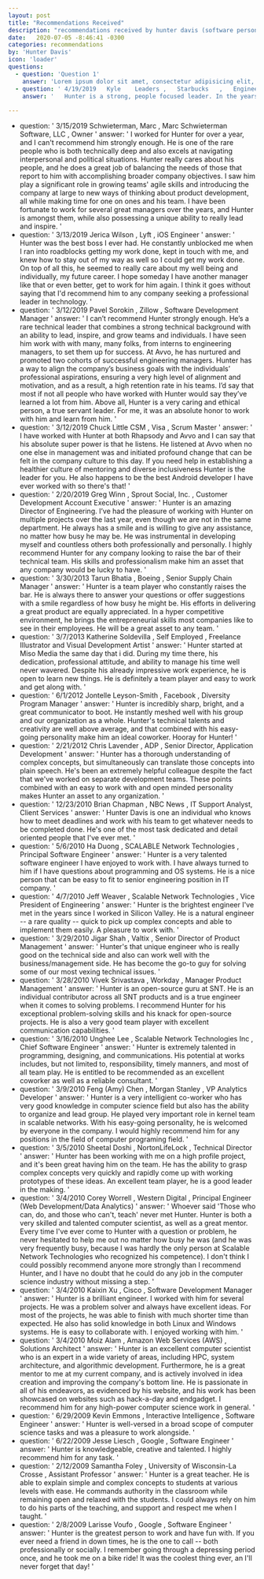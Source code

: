 ```yaml
---
layout: post
title: "Recommendations Received"
description: "recommendations received by hunter davis (software person)"
date:   2020-07-05 -8:46:41 -0300
categories: recommendations
by: 'Hunter Davis'
icon: 'loader'
questions:
  - question: 'Question 1'
    answer: 'Lorem ipsum dolor sit amet, consectetur adipisicing elit, sed do eiusmod tempor incididunt ut labore et dolore magna aliqua. Ut enim ad minim veniam, quis nostrud exercitation ullamco laboris nisi ut aliquip ex ea commodo consequat. Duis aute irure dolor in reprehenderit in voluptate velit esse cillum dolore eu fugiat nulla pariatur. Excepteur sint occaecat cupidatat non proident, sunt in culpa qui officia deserunt mollit anim id est laborum.'
  - question: '	4/19/2019	Kyle	Leaders	, 	Starbucks	, 	Engineering Manager	'
    answer: '	Hunter is a strong, people focused leader. In the years I worked with him, I saw him grow brand new engineers into solid, confident developers while building his organization as a whole. Hunter is also passionate about creating high performing Agile organizations. He was constantly encouraging his teams to improve their agile practice while he worked to on pragmatic ways to resolve organizational rough edges. His focus on personal growth and team engagement has really served him well at Avvo, and I would recommend him at any engineering organization.	'
    
---
```


  - question: '	3/15/2019	Schwieterman,	Marc	, 	Marc Schwieterman Software, LLC	, 	Owner	'
    answer: '	I worked for Hunter for over a year, and I can't recommend him strongly enough. He is one of the rare people who is both technically deep and also excels at navigating interpersonal and political situations. Hunter really cares about his people, and he does a great job of balancing the needs of those that report to him with accomplishing broader company objectives. I saw him play a significant role in growing teams' agile skills and introducing the company at large to new ways of thinking about product development, all while making time for one on ones and his team. I have been fortunate to work for several great managers over the years, and Hunter is amongst them, while also possessing a unique ability to really lead and inspire.	'
  - question: '	3/13/2019	Jerica	Wilson	, 	Lyft	, 	iOS Engineer	'
    answer: '	Hunter was the best boss I ever had. He constantly unblocked me when I ran into roadblocks getting my work done, kept in touch with me, and knew how to stay out of my way as well so I could get my work done. On top of all this, he seemed to really care about my well being and individually, my future career. I hope someday I have another manager like that or even better, get to work for him again. I think it goes without saying that I'd recommend him to any company seeking a professional leader in technology.	'
  - question: '	3/12/2019	Pavel	Sorokin	, 	Zillow	, 	Software Development Manager	'
    answer: '	I can’t recommend Hunter strongly enough. He’s a rare technical leader that combines a strong technical background with an ability to lead, inspire, and grow teams and individuals. I have seen him work with with many, many folks, from interns to engineering managers, to set them up for success. At Avvo, he has nurtured and promoted two cohorts of successful engineering managers. Hunter has a way to align the company’s business goals with the individuals’ professional aspirations, ensuring a very high level of alignment and motivation, and as a result, a high retention rate in his teams. I’d say that most if not all people who have worked with Hunter would say they’ve learned a lot from him. Above all, Hunter is a very caring and ethical person, a true servant leader. For me, it was an absolute honor to work with him and learn from him. 	'
  - question: '	3/12/2019	Chuck	Little     CSM	, 	Visa	, 	Scrum Master	'
    answer: '	I have worked with Hunter at both Rhapsody and Avvo and I can say that his absolute super power is that he listens.  He listened at Avvo when no one else in management was and initiated profound change that can be felt in the company culture to this day.  If you need help in establishing a healthier culture of mentoring and diverse inclusiveness Hunter is the leader for you.  He also happens to be the best Android developer I have ever worked with so there's that!	'
  - question: '	2/20/2019	Greg	Winn	, 	Sprout Social, Inc.	, 	Customer Development Account Executive	'
    answer: '	Hunter is an amazing Director of Engineering. I’ve had the pleasure of working with Hunter on multiple projects over the last year, even though we are not in the same department. He always has a smile and is willing to give any assistance, no matter how busy he may be. He was instrumental in developing myself and countless others both professionally and personally. I highly recommend Hunter for any company looking to raise the bar of their technical team. His skills and professionalism make him an asset that any company would be lucky to have.	'
  - question: '	3/30/2013	Tarun	Bhatia	, 	Boeing	, 	Senior Supply Chain Manager	'
    answer: '	Hunter is a team player who constantly raises the bar. He is always there to answer your questions or offer suggestions with a smile regardless of how busy he might be. His efforts in delivering a great product are equally appreciated. In a hyper competitive environment, he brings the entrepreneurial skills most companies like to see in their employees. He will be a great asset to any team.	'
  - question: '	3/7/2013	Katherine	Soldevilla	, 	Self Employed	, 	Freelance Illustrator and Visual Development Artist	'
    answer: '	Hunter started at Miso Media the same day that i did. During my time there, his dedication, professional attitude, and ability to manage his time well never wavered. Despite his already impressive work experience, he is open to learn new things. He is definitely a team player and easy to work and get along with.	'
  - question: '	6/1/2012	Jontelle	Leyson-Smith	, 	Facebook	, 	Diversity Program Manager	'
    answer: '	Hunter is incredibly sharp, bright, and a great communicator to boot. He instantly meshed well with his group and our organization as a whole. Hunter's technical talents and creativity are well above average, and that combined with his easy-going personality make him an ideal coworker. Hooray for Hunter!	'
  - question: '	2/21/2012	Chris	Lavender	, 	ADP	, 	Senior Director, Application Development	'
    answer: '	Hunter has a thorough understanding of complex concepts, but simultaneously can translate those concepts into plain speech.  He's been an extremely helpful colleague despite the fact that we've worked on separate development teams.  These points combined with an easy to work with and open minded personality makes Hunter an asset to any organization.	'
  - question: '	12/23/2010	Brian	Chapman	, 	NBC News	, 	IT Support Analyst, Client Services	'
    answer: '	Hunter Davis is one an individual who knows how to meet deadlines and work with his team to get whatever needs to be completed done. He's one of the most task dedicated and detail oriented people that I've ever met.	'
  - question: '	5/6/2010	Ha	Duong	, 	SCALABLE Network Technologies	, 	Principal Software Engineer	'
    answer: '	Hunter is a very talented software engineer I have enjoyed to work with. I have always turned to him if I have questions about programming and OS systems. He is a nice person that can be easy to fit to senior engineering position in IT company.	'
  - question: '	4/7/2010	Jeff	Weaver	, 	Scalable Network Technologies	, 	Vice President of Engineering	'
    answer: '	Hunter is the brightest engineer I've met in the years since I worked in Silicon Valley.  He is a natural engineer -- a rare quality -- quick to pick up complex concepts and able to implement them easily.  A pleasure to work with.	'
  - question: '	3/29/2010	Jigar	Shah	, 	Valtix	, 	Senior Director of Product Management	'
    answer: '	Hunter's that unique engineer who is really good on the technical side and also can work well with the business/management side. He has become the go-to guy for solving some of our most vexing technical issues.	'
  - question: '	3/28/2010	Vivek	Srivastava	, 	Workday	, 	Manager Product Management	'
    answer: '	Hunter is an open-source guru at SNT. He is an individual contributor across all SNT products and is a true engineer when it comes to solving problems. I recommend Hunter for his exceptional problem-solving skills and his knack for open-source projects. He is also a very good team player with excellent communication capabilities.	'
  - question: '	3/16/2010	Unghee	Lee	, 	Scalable Network Technologies Inc	, 	Chief Software Engineer	'
    answer: '	Hunter is extremely talented in programming, designing, and communications.  His potential at works includes, but not limited to, responsibility, timely manners, and most of all team play.  He is entitled to be recommended as an excellent coworker as well as a reliable consultant.	'
  - question: '	3/9/2010	Feng (Amy)	Chen	, 	Morgan Stanley	, 	VP Analytics Developer	'
    answer: '	Hunter is a very intelligient co-worker who has very good knowledge in computer science field but also has the ability to organize and lead group. He played very important role in kernel team in scalable networks. With his easy-going personality, he is welcomed by everyone in the company. I would highly recommend him for any positions in the field of computer programing field.	'
  - question: '	3/5/2010	Sheetal	Doshi	, 	NortonLifeLock	, 	Technical Director	'
    answer: '	Hunter has been working with me on a high profile project, and it's been great having him on the team. He has the ability to grasp complex concepts very quickly and rapidly come up with working prototypes of these ideas. An excellent team player, he is a good leader in the making.	'
  - question: '	3/4/2010	Corey	Worrell	, 	Western Digital	, 	Principal Engineer (Web Development/Data Analytics)	'
    answer: '	Whoever said 'Those who can, do, and those who can't, teach' never met Hunter.  Hunter is both a very skilled and talented computer scientist, as well as a great mentor.  Every time I've ever come to Hunter with a question or problem, he never hesitated to help me out no matter how busy he was (and he was very frequently busy, because I was hardly the only person at Scalable Network Technologies who recognized his competence).  I don't think I could possibly recommend anyone more strongly than I recommend Hunter, and I have no doubt that he could do any job in the computer science industry without missing a step.	'
  - question: '	3/4/2010	Kaixin	Xu	, 	Cisco	, 	Software Development Manager	'
    answer: '	Hunter is a brilliant engineer. I worked with him for several projects. He was a problem solver and always have excellent ideas. For most of the projects, he was able to finish with much shorter time than expected. He also has solid knowledge in both Linux and Windows systems. He is easy to collaborate with. I enjoyed working with him.	'
  - question: '	3/4/2010	Moiz	Alam	, 	Amazon Web Services (AWS)	, 	Solutions Architect	'
    answer: '	Hunter is an excellent computer scientist who is an expert in a wide variety of areas, including HPC, system architecture, and algorithmic development. Furthermore, he is a great mentor to me at my current company, and is actively involved in idea creation and improving the company's bottom line. He is passionate in all of his endeavors, as evidenced by his website, and his work has been showcased on websites such as hack-a-day and endgadget. I recommend him for any high-power computer science work in general.	'
  - question: '	6/29/2009	Kevin	Emmons	, 	Interactive Intelligence	, 	Software Engineer	'
    answer: '	Hunter is well-versed in a broad scope of computer science tasks and was a pleasure to work alongside.	'
  - question: '	6/22/2009	Jesse	Liesch	, 	Google	, 	Software Engineer	'
    answer: '	Hunter is knowledgeable, creative and talented.  I highly recommend him for any task.	'
  - question: '	2/12/2009	Samantha	Foley	, 	University of Wisconsin-La Crosse	, 	Assistant Professor	'
    answer: '	Hunter is a great teacher.  He is able to explain simple and complex concepts to students at various levels with ease.  He commands authority in the classroom while remaining open and relaxed with the students.  I could always rely on him to do his parts of the teaching, and support and respect me when I taught.	'
  - question: '	2/8/2009	Larisse	Voufo	, 	Google	, 	Software Engineer	'
    answer: '	Hunter is the greatest person to work and have fun with. If you ever need a friend in down times, he is the one to call -- both professionally or socially. I remember going through a depressing period once, and he took me on a bike ride! It was the coolest thing ever, an I'll never forget that day!	'   
